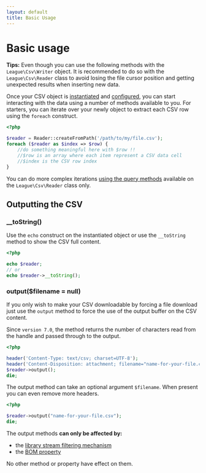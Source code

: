 ```yaml
---
layout: default
title: Basic Usage
---
```


# Basic usage

<p class="message-info"><strong>Tips:</strong> Even though you can use the following methods with the <code>League\Csv\Writer</code> object. It is recommended to do so with the <code>League\Csv\Reader</code> class to avoid losing the file cursor position and getting unexpected results when inserting new data.</p>

Once your CSV object is [instantiated](/7.0/instantiation) and [configured](/7.0/properties/), you can start interacting with the data using a number of methods available to you. For starters, you can iterate over your newly object to extract each CSV row using the `foreach` construct.

~~~php
<?php

$reader = Reader::createFromPath('/path/to/my/file.csv');
foreach ($reader as $index => $row) {
    //do something meaningful here with $row !!
    //$row is an array where each item represent a CSV data cell
    //$index is the CSV row index
}
~~~

<p class="message-notice">You can do more complex iterations <a href="/7.0/reading/">using the query methods</a> available on the <code>League\Csv\Reader</code> class only.</a></p>

## Outputting the CSV

### __toString()

Use the `echo` construct on the instantiated object or use the `__toString` method to show the CSV full content.

~~~php
<?php

echo $reader;
// or
echo $reader->__toString();
~~~

### output($filename = null)

If you only wish to make your CSV downloadable by forcing a file download just use the `output` method to force the use of the output buffer on the CSV content.

<p class="message-notice"> Since <code>version 7.0</code>, the method returns the number of characters read from the handle and passed through to the output.</p>

~~~php
<?php

header('Content-Type: text/csv; charset=UTF-8');
header('Content-Disposition: attachment; filename="name-for-your-file.csv"');
$reader->output();
die;
~~~

The output method can take an optional argument `$filename`. When present you
can even remove more headers.

~~~php
<?php

$reader->output("name-for-your-file.csv");
die;
~~~

The output methods **can only be affected by:**

- the [library stream filtering mechanism](/7.0/filtering/)
- the [BOM property](/7.0/bom/)

No other method or property have effect on them.
